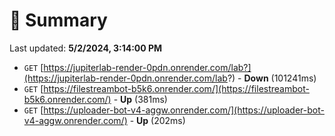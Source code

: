 # 📖 Summary
Last updated: **5/2/2024, 3:14:00 PM**

- `GET` [https://jupiterlab-render-0pdn.onrender.com/lab?](https://jupiterlab-render-0pdn.onrender.com/lab?) - **Down** (101241ms)
- `GET` [https://filestreambot-b5k6.onrender.com/](https://filestreambot-b5k6.onrender.com/) - **Up** (381ms)
- `GET` [https://uploader-bot-v4-aggw.onrender.com/](https://uploader-bot-v4-aggw.onrender.com/) - **Up** (202ms)
